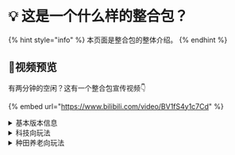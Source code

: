 # 💡 这是一个什么样的整合包？

{% hint style="info" %}
本页面是整合包的整体介绍。
{% endhint %}

## 👀视频预览

有两分钟的空闲？这有一个整合包宣传视频👇



{% embed url="https://www.bilibili.com/video/BV1fS4y1c7Cd" %}

<details>

<summary>基本版本信息</summary>

minecraft版本：1.18.2

模组端：forge-40.1.60

服务器配置需求：2H4G-20Mb - 5人左右

客户端配置需求：

* CPU ：i3-9100 以上
* 显卡 ：GTX1650以上（光影），MX250以上（无光影）
* 内存 ：8G以上
* 硬盘占用 ：2G

</details>

<details>

<summary>科技向玩法</summary>

### 原版生电

**carpet支持**：由于很多生电玩家依赖fabric的carpet，但是本整合包是forge端，因此添加了Carpet Forge移植版，玩家也可以正常在服务器中使用carpet的指令。

### 机械动力

本整合包的核心科技模组，机械动力不同于其他的科技模组，由于其蒸汽朋克的题材，相较于其他科技模组更加贴合原版，同时机械动力有很多非常精美的动画，流水线等设计，在高效生产的同时也兼具美观性。此外本整合包还安装了针对机械动力飞轮渲染的优化MOD。

</details>

<details>

<summary>种田养老向玩法</summary>

### 农夫乐事

### 静谧四季

### 各种食物mod

### **CFM家具**

</details>

##

###

###
